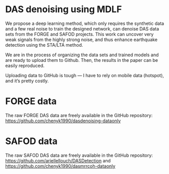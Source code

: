 # DAS denoising using MDLF
We propose a deep learning method, which only requires the synthetic data and a few real noise to train the designed network, can denoise DAS data sets from the FORGE and SAFOD projects.
This work can uncover very weak signals from the highly strong noise, and thus enhance earthquake detection using the STA/LTA method.

We are in the process of organizing the data sets and trained models and are ready to upload them to Github. Then, the results in the paper can be easily reproduced.

Uploading data to GitHub is tough — I have to rely on mobile data (hotspot), and it’s pretty costly.

# FORGE data
The raw FORGE DAS data are freely available in the GitHub repository: https://github.com/chenyk1990/dasdenoising-dataonly


# SAFOD data
The raw SAFOD DAS data are freely available in the GitHub repository: https://github.com/ariellellouch/DASDetection and https://github.com/chenyk1990/dasmrrcoh-dataonly
